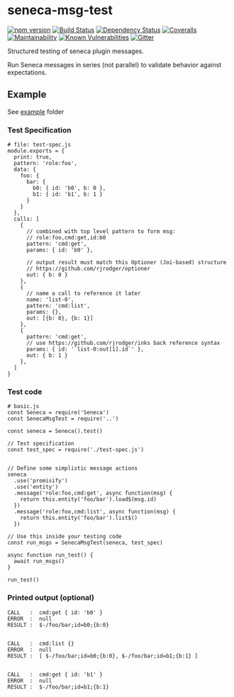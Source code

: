 # seneca-msg-test

[![npm version][npm-badge]][npm-url]
[![Build Status][travis-badge]][travis-url]
[![Dependency Status][david-badge]][david-url]
[![Coveralls][BadgeCoveralls]][Coveralls]
[![Maintainability](https://api.codeclimate.com/v1/badges/c55366fd7b8dd36d9865/maintainability)](https://codeclimate.com/github/voxgig/seneca-msg-test/maintainability)
[![Known Vulnerabilities](https://snyk.io/test/github/voxgig/seneca-msg-test/badge.svg?targetFile=package.json)](https://snyk.io/test/github/voxgig/seneca-msg-test?targetFile=package.json)
[![Gitter][gitter-badge]][gitter-url]


Structured testing of seneca plugin messages.

Run Seneca messages in series (not parallel) to validate behavior
against expectations. 


## Example

See [example](msg-test/example) folder


### Test Specification

```
# file: test-spec.js
module.exports = {
  print: true,
  pattern: 'role:foo',
  data: {
    foo: {
      bar: {
        b0: { id: 'b0', b: 0 },
        b1: { id: 'b1', b: 1 }
      }
    }
  },
  calls: [
    {
      // combined with top level pattern to form msg: 
      // role:foo,cmd:get,id:b0
      pattern: 'cmd:get',
      params: { id: 'b0' },
 
      // output result must match this Optioner (Joi-based) structure
      // https://github.com/rjrodger/optioner
      out: { b: 0 }
    },
    {
      // name a call to reference it later
      name: 'list-0',
      pattern: 'cmd:list',
      params: {},
      out: [{b: 0}, {b: 1}]
    },
    {
      pattern: 'cmd:get',
      // use https://github.com/rjrodger/inks back reference syntax
      params: { id: '`list-0:out[1].id`' },
      out: { b: 1 }
    },
  ]
}
```

### Test code

```
# basic.js
const Seneca = require('Seneca')
const SenecaMsgTest = require('..')

const seneca = Seneca().test()

// Test specification
const test_spec = require('./test-spec.js')


// Define some simplistic message actions
seneca
  .use('promisify')
  .use('entity')
  .message('role:foo,cmd:get', async function(msg) {
    return this.entity('foo/bar').load$(msg.id)
  })
  .message('role:foo,cmd:list', async function(msg) {
    return this.entity('foo/bar').list$()
  })

// Use this inside your testing code
const run_msgs = SenecaMsgTest(seneca, test_spec)

async function run_test() {
  await run_msgs()
}

run_test()
```


### Printed output (optional)

```
CALL   :  cmd:get { id: 'b0' }
ERROR  :  null
RESULT :  $-/foo/bar;id=b0;{b:0}


CALL   :  cmd:list {}
ERROR  :  null
RESULT :  [ $-/foo/bar;id=b0;{b:0}, $-/foo/bar;id=b1;{b:1} ]


CALL   :  cmd:get { id: 'b1' }
ERROR  :  null
RESULT :  $-/foo/bar;id=b1;{b:1}
```


[travis-badge]: https://travis-ci.org/voxgig/seneca-msg-test.svg
[travis-url]: https://travis-ci.org/voxgig/seneca-msg-test
[npm-badge]: https://badge.fury.io/js/seneca-msg-test.svg
[npm-url]: https://badge.fury.io/js/seneca-msg-test
[david-badge]: https://david-dm.org/voxgig/seneca-msg-test.svg
[david-url]: https://david-dm.org/voxgig/seneca-msg-test
[coveralls-badge]:https://coveralls.io/repos/voxgig/seneca-msg-test/badge.svg?branch=master&service=github
[coveralls-url]: https://coveralls.io/github/voxgig/seneca-msg-test?branch=master
[github issue]: https://github.com/voxgig/seneca-msg-test/issues
[@voxgig]: http://twitter.com/voxgig
[gitter-badge]: https://badges.gitter.im/Join%20Chat.svg
[gitter-url]: https://gitter.im/voxgig/seneca
[Voxgig org]: https://github.com/voxgig/
[Coveralls]: https://coveralls.io/github/voxgig/seneca-msg-test?branch=master
[BadgeCoveralls]: https://coveralls.io/repos/github/voxgig/seneca-msg-test/badge.svg?branch=master
[MIT]: ./LICENSE
